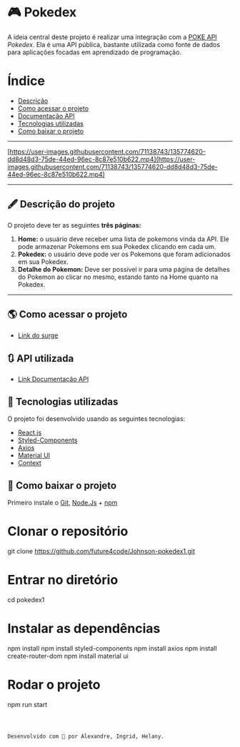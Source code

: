 #  🎮 Pokedex

A ideia central deste projeto é realizar uma integração com a [POKE API](https://pokeapi.co/) *Pokedex*. Ela é uma API pública, bastante utilizada como fonte de dados para aplicações focadas em aprendizado de programação.

# Índice

- [Descrição](#-descrição-do-projeto)
- [Como acessar o projeto](#-como-acessar-o-projeto)
- [Documentação API](#-API-utilizada)
- [Tecnologias utilizadas](#-tecnologias-utilizadas)
- [Como baixar o projeto](#-como-baixar-o-projeto)


---

[https://user-images.githubusercontent.com/71138743/135774620-dd8d48d3-75de-44ed-96ec-8c87e510b622.mp4](https://user-images.githubusercontent.com/71138743/135774620-dd8d48d3-75de-44ed-96ec-8c87e510b622.mp4)



---

## 🖋 Descrição do projeto

O projeto deve ter as seguintes **três páginas:**

1.  **Home:** o usuário deve receber uma lista de pokemons vinda da API. Ele pode armazenar Pokemons em sua Pokedex clicando em cada um.
2.  **Pokedex:** o usuário deve pode ver os Pokemons que foram adicionados em sua Pokedex.
3.  **Detalhe do Pokemon:** Deve ser possível ir para uma página de detalhes do Pokemon ao clicar no mesmo, estando tanto na Home quanto na Pokedex.




---

## 🌎 Como acessar o projeto

- [Link do surge](https://dispensable-feather.surge.sh/)

## 🔃 API utilizada

- [Link Documentação API](https://pokeapi.co/docs/v2)



## 🚀 Tecnologias utilizadas

O projeto foi desenvolvido usando as seguintes tecnologias:

- [React.js](https://pt-br.reactjs.org/docs/getting-started.html)
- [Styled-Components](https://styled-components.com/docs)
- [Axios](https://axios-http.com/ptbr/docs/intro)
- [Material UI](https://mui.com/components/buttons/)
- [Context](https://pt-br.reactjs.org/docs/context.html)

## 💾 Como baixar o projeto

Primeiro instale o [Git](https://git-scm.com/), [Node.Js](https://nodejs.org/pt-br/download/) + [npm](https://www.npmjs.com/get-npm)

# Clonar o repositório
git clone https://github.com/future4code/Johnson-pokedex1.git

# Entrar no diretório
cd pokedex1

# Instalar as dependências
npm install
npm install styled-components
npm install axios
npm install create-router-dom
npm install material ui


# Rodar o projeto
npm run start
```



Desenvolvido com 💙 por Alexandre, Ingrid, Helany.